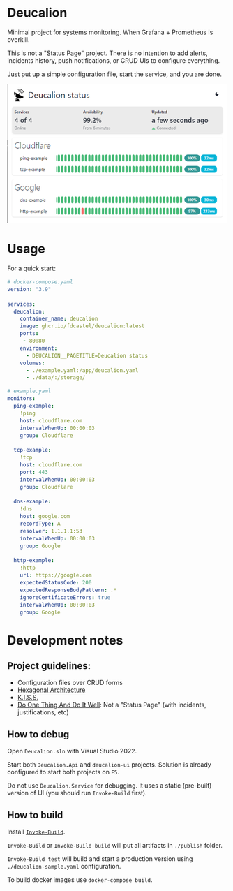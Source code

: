 # Deucalion

Minimal project for systems monitoring. When Grafana + Prometheus is overkill.

This is not a "Status Page" project. There is no intention to add alerts, incidents history, push notifications, or CRUD UIs to configure everything. 

Just put up a simple configuration file, start the service, and you are done.

![Deucalion UI example](deucalion-ui.png)



# Usage

For a quick start:

```yaml
# docker-compose.yaml
version: "3.9"

services:
  deucalion:
    container_name: deucalion
    image: ghcr.io/fdcastel/deucalion:latest
    ports:
     - 80:80
    environment:
      - DEUCALION__PAGETITLE=Deucalion status
    volumes:
      - ./example.yaml:/app/deucalion.yaml
      - ./data/:/storage/
```

```yaml
# example.yaml
monitors:
  ping-example:
    !ping
    host: cloudflare.com
    intervalWhenUp: 00:00:03
    group: Cloudflare

  tcp-example:
    !tcp
    host: cloudflare.com
    port: 443
    intervalWhenUp: 00:00:03
    group: Cloudflare
    
  dns-example:
    !dns
    host: google.com
    recordType: A
    resolver: 1.1.1.1:53
    intervalWhenUp: 00:00:03
    group: Google

  http-example:
    !http
    url: https://google.com
    expectedStatusCode: 200
    expectedResponseBodyPattern: .*
    ignoreCertificateErrors: true
    intervalWhenUp: 00:00:03
    group: Google
```



# Development notes

## Project guidelines:
  - Configuration files over CRUD forms
  - [Hexagonal Architecture](https://en.wikipedia.org/wiki/Hexagonal_architecture_(software))
  - [K.I.S.S.](https://en.wikipedia.org/wiki/KISS_principle)
  - [Do One Thing And Do It Well](https://en.wikipedia.org/wiki/Unix_philosophy): Not a "Status Page" (with incidents, justifications, etc)

## How to debug

Open `Deucalion.sln` with Visual Studio 2022. 

Start both `Deucalion.Api` and `deucalion-ui` projects. Solution is already configured to start both projects on `F5`.

Do not use `Deucalion.Service` for debugging. It uses a static (pre-built) version of UI (you should run `Invoke-Build` first).

## How to build

Install [`Invoke-Build`](https://github.com/nightroman/Invoke-Build).

`Invoke-Build`  or `Invoke-Build build` will put all artifacts in `./publish` folder.

`Invoke-Build test` will build and start a production version using `./deucalion-sample.yaml` configuration.

 To build docker images use `docker-compose build`.
 